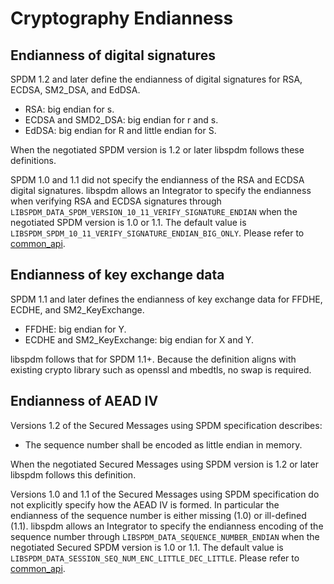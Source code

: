 # Cryptography Endianness

## Endianness of digital signatures

SPDM 1.2 and later define the endianness of digital signatures for RSA, ECDSA, SM2_DSA, and EdDSA.
* RSA: big endian for s.
* ECDSA and SMD2_DSA: big endian for r and s.
* EdDSA: big endian for R and little endian for S.

When the negotiated SPDM version is 1.2 or later libspdm follows these definitions.

SPDM 1.0 and 1.1 did not specify the endianness of the RSA and ECDSA digital signatures. libspdm
allows an Integrator to specify the endianness when verifying RSA and ECDSA signatures through
`LIBSPDM_DATA_SPDM_VERSION_10_11_VERIFY_SIGNATURE_ENDIAN` when the negotiated SPDM version is 1.0 or
1.1. The default value is `LIBSPDM_SPDM_10_11_VERIFY_SIGNATURE_ENDIAN_BIG_ONLY`.
Please refer to [common_api](https://github.com/DMTF/libspdm/blob/main/doc/api/common_api.md).

## Endianness of key exchange data

SPDM 1.1 and later defines the endianness of key exchange data for FFDHE, ECDHE, and SM2_KeyExchange.
* FFDHE: big endian for Y.
* ECDHE and SM2_KeyExchange: big endian for X and Y.

libspdm follows that for SPDM 1.1+. Because the definition aligns with existing crypto library such as openssl and mbedtls, no swap is required.

## Endianness of AEAD IV

Versions 1.2 of the Secured Messages using SPDM specification describes:
* The sequence number shall be encoded as little endian in memory.

When the negotiated Secured Messages using SPDM version is 1.2 or later libspdm follows this definition.

Versions 1.0 and 1.1 of the Secured Messages using SPDM specification do not explicitly specify how
the AEAD IV is formed. In particular the endianness of the sequence number is either missing (1.0)
or ill-defined (1.1). libspdm allows an Integrator to specify the endianness encoding of the
sequence number through `LIBSPDM_DATA_SEQUENCE_NUMBER_ENDIAN` when the negotiated Secured SPDM
version is 1.0 or 1.1. The default value is `LIBSPDM_DATA_SESSION_SEQ_NUM_ENC_LITTLE_DEC_LITTLE`.
Please refer to [common_api](https://github.com/DMTF/libspdm/blob/main/doc/api/common_api.md).
